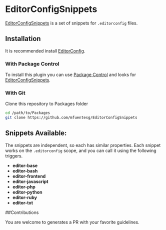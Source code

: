 # EditorConfigSnippets

[EditorConfigSnippets](https://github.com/mfuentesg/EditorConfigSnippets) is a set of snippets for `.editorconfig` files.

## Installation

It is recommended install [EditorConfig](https://packagecontrol.io/packages/EditorConfig).

### With Package Control

To install this plugin you can use [Package Control](https://packagecontrol.io) and looks for [EditorConfigSnippets](https://packagecontrol.io/packages/EditorConfigSnippets).

### With Git

Clone this repository to Packages folder

```bash
cd /path/to/Packages
git clone https://github.com/mfuentesg/EditorConfigSnippets
```

## Snippets Available:

The snippets are independent, so each has similar properties. Each snippet works on the `.editorconfig` scope, and you can call it using the following triggers.

- **editor-base**
- **editor-bash**
- **editor-frontend**
- **editor-javascript**
- **editor-php**
- **editor-python**
- **editor-ruby**
- **editor-txt**

##Contributions

You are welcome to generates a PR with your favorite guidelines.
